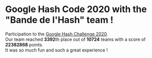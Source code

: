 # Google Hash Code 2020 with the "Bande de l'Hash" team !
Participation to the [Google Hash Challenge 2020](https://codingcompetitions.withgoogle.com/hashcode). <br>
Our team reached **3392**th place out of **10724** teams with a score of **22382868** points. <br>
It was so much fun and such a great experience !

